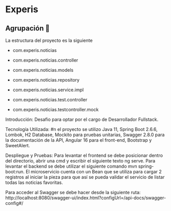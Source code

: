 # Experis


## Agrupación 🚀
La estructura del proyecto es la siguiente

- com.experis.noticias
- com.experis.noticias.controller
- com.experis.noticias.models
- com.experis.noticias.repository
- com.experis.noticias.service.impl

- com.experis.noticias.test.controller
- com.experis.noticias.testcontroller.mock

Introducción: Desafio para optar por el cargo de Desarrollador Fullstack.

Tecnología Utilizada: #n el proyecto se utilizo Java 11, Spring Boot 2.6.6, 
Lombok, H2 Database, Mockito para pruebas unitarias, Swagger 2.8.0 para la 
documentación de la API, Angular 16 para el front-end, Bootstrap y SweetAlert.


Despliegue y Pruebas: Para levantar el frontend se debe posicionar dentro del directorio,
abrir una cmd y escribir el siguiente texto ng serve. Para levantar el backend se debe 
utilizar el siguiente comando mvn spring-boot:run.
El microservicio cuenta con un Bean que se utiliza para cargar 2 registros al iniciar
la pieza para que así se pueda validar el servicio de listar todas las noticias favoritas.


Para acceder al Swagger se debe hacer desde la siguiente ruta: http://localhost:8080/swagger-ui/index.html?configUrl=/api-docs/swagger-config#/


